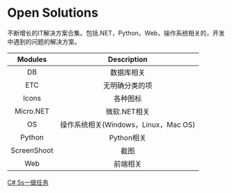 
# Open Solutions

不断增长的IT解决方案合集。包括.NET，Python，Web，操作系统相关的，开发中遇到的问题的解决方案。

|   Modules   |             Description              |
| :---------: | :----------------------------------: |
|     DB      |              数据库相关              |
|     ETC     |            无明确分类的项            |
|    Icons    |               各种图标               |
|  Micro.NET  |             微软.NET相关             |
|     OS      | 操作系统相关(Windows，Linux，Mac OS) |
|     Python     |               Python相关               |
| ScreenShoot |                 截图                 |
|     Web     |               前端相关               |

[C# 5s一做任务](https://github.com/zhangsanlzh/Solutions/blob/master/Micro.NET/C%23%205s一做任务.md)

